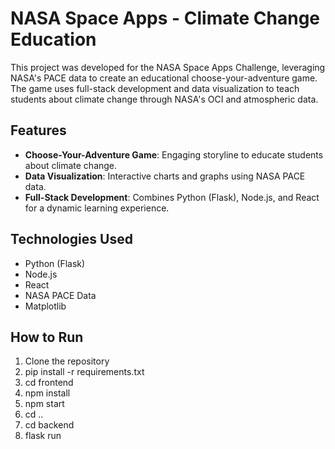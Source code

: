 # NASA Space Apps - Climate Change Education

This project was developed for the NASA Space Apps Challenge, leveraging NASA's PACE data to create an educational choose-your-adventure game. The game uses full-stack development and data visualization to teach students about climate change through NASA's OCI and atmospheric data.

## Features

- **Choose-Your-Adventure Game**: Engaging storyline to educate students about climate change.
- **Data Visualization**: Interactive charts and graphs using NASA PACE data.
- **Full-Stack Development**: Combines Python (Flask), Node.js, and React for a dynamic learning experience.

## Technologies Used

- Python (Flask)
- Node.js
- React
- NASA PACE Data
- Matplotlib

## How to Run

1. Clone the repository
2. pip install -r requirements.txt
3. cd frontend
4. npm install
5. npm start
6. cd .. 
7. cd backend
8. flask run   
